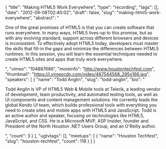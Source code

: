 {
  "title": "Making HTML5 Work Everywhere",
  "type": "recording",
  "tags": [],
  "date": "2012-09-08T02:40:02",
  "draft": false,
  "slug": "making-html5-work-everywhere",
  "abstract": "<p>One of the great promises of HTML5 is that you can create software that runs everywhere. In many ways, HTML5 lives-up to this promise, but as with any evolving standard, support across different browsers and devices is inconsistent. To effectively adopt HTML5 today, developers must master the skills that fill-in the gaps and minimize the differences between HTML5 runtimes. In this session, you will learn the essential techniques needed to create HTML5 sites and apps that truly work everywhere.</p>",
  "vimeo": "104887686",
  "moreinfo": "http://www.houstontechfest.com",
  "thumbnail": "https://i.vimeocdn.com/video/487544568_295x166.jpg",
  "speakers": [
    {
      "name": "Todd Anglin",
      "slug": "todd-anglin",
      "bio": "<p>Todd Anglin is VP of HTML5 Web & Mobile tools at Telerik, a leading vendor of development, team productivity, and automated testing tools, as well as UI components and content management solutions. He currently leads the global Kendo UI team, which builds professional tools with everything you need to create sites and mobile apps with HTML5 and JavaScript. Todd is an active author and speaker, focusing on technologies like HTML5, JavaScript, and CSS. He is a Microsoft MVP, ASP Insider, founder and President of the North Houston .NET Users Group, and an O'Reilly author.</p>",
      "count": 3
    }
  ],
  "ugtvtags": [],
  "meetups": [
    {
      "name": "Houston Techfest",
      "slug": "houston-techfest",
      "count": 118
    }
  ]
}